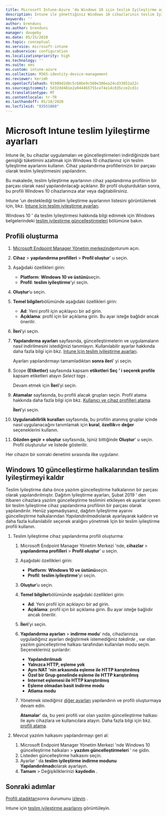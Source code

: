 ```yaml
---
title: Microsoft Intune-Azure 'da Windows 10 için teslim Iyileştirme ayarları | Microsoft Docs
description: Intune ile yönettiğiniz Windows 10 cihazlarının teslim Iyileştirmesi kullanma şeklini yapılandırın. Intune 'da, güncelleştirmeleri Internet 'ten yüklemek için bir cihaz yapılandırma profili oluşturun. Ayrıca bkz. var olan güncelleştirme halkalarını teslim Iyileştirme profiliyle değiştirme.
keywords: ''
author: brenduns
ms.author: brenduns
manager: dougeby
ms.date: 05/15/2020
ms.topic: conceptual
ms.service: microsoft-intune
ms.subservice: configuration
ms.localizationpriority: high
ms.technology: ''
ms.suite: ems
ms.custom: intune-azure
ms.collection: M365-identity-device-management
ms.reviewer: kerimh
ms.openlocfilehash: 91989d2d8c5c68be9c560e306ea24cd33052a22c
ms.sourcegitcommit: 5d32dd481e2a944465755ce74e14c835cce2cd1c
ms.translationtype: MT
ms.contentlocale: tr-TR
ms.lasthandoff: 05/18/2020
ms.locfileid: "83551868"
---
```

# <a name="delivery-optimization-settings-in-microsoft-intune"></a>Microsoft Intune teslim Iyileştirme ayarları

Intune ile, bu cihazlar uygulamaları ve güncelleştirmeleri indirdiğinizde bant genişliği tüketimini azaltmak için Windows 10 cihazlarınız için teslim Iyileştirme ayarlarını kullanın. Cihaz yapılandırma profillerinizin bir parçası olarak teslim Iyileştirmesini yapılandırın.  

Bu makalede, teslim Iyileştirme ayarlarının cihaz yapılandırma profilinin bir parçası olarak nasıl yapılandırılacağı açıklanır. Bir profil oluşturduktan sonra, bu profili Windows 10 cihazlarınıza atar veya dağıtabilirsiniz.

Intune 'un desteklediği teslim Iyileştirme ayarlarının listesini görüntülemek için, bkz. [Intune Için teslim iyileştirme ayarları](delivery-optimization-settings.md).  

Windows 10 ' da teslim Iyileştirmesi hakkında bilgi edinmek için Windows belgelerindeki [teslim iyileştirme güncelleştirmeleri](https://docs.microsoft.com/windows/deployment/update/waas-delivery-optimization) bölümüne bakın.  

## <a name="create-the-profile"></a>Profili oluşturma

1. [Microsoft Endpoint Manager Yönetim merkezinde](https://go.microsoft.com/fwlink/?linkid=2109431)oturum açın.

2. **Cihaz**  >  **yapılandırma profilleri**  >  **Profil oluştur**' u seçin.

3. Aşağıdaki özellikleri girin:

   - **Platform**: **Windows 10 ve üstünü**seçin.
   - **Profil**: **teslim iyileştirme**'yi seçin.

4. **Oluştur**’u seçin.

5. **Temel bilgiler**bölümünde aşağıdaki özellikleri girin:

   - **Ad**: Yeni profil için açıklayıcı bir ad girin.
   - **Açıklama**: profil için bir açıklama girin. Bu ayar isteğe bağlıdır ancak önerilir.

6. **İleri**’yi seçin.

7. **Yapılandırma ayarları** sayfasında, güncelleştirmelerin ve uygulamaların nasıl indirilmesini istediğinizi tanımlayın. Kullanılabilir ayarlar hakkında daha fazla bilgi için bkz. [Intune Için teslim iyileştirme ayarları](delivery-optimization-settings.md).

   Ayarları yapılandırmayı tamamladıktan **sonra ileri**' yi seçin.

8. Scope **(Etiketler)** sayfasında kapsam **etiketleri Seç ' i seçerek profile** kapsam etiketleri atayın *Select tags* .
  
   Devam etmek için **İleri**’yi seçin.

9. **Atamalar** sayfasında, bu profili alacak grupları seçin. Profil atama hakkında daha fazla bilgi için bkz. [Kullanıcı ve cihaz profilleri atama](../configuration/device-profile-assign.md).

   **İleri**’yi seçin.

10. **Uygulanabilirlik kuralları** sayfasında, bu profilin atanmış gruplar içinde nasıl uygulanacağını tanımlamak için **kural**, **özellik**ve **değer** seçeneklerini kullanın.

11. **Gözden geçir + oluştur** sayfasında, Işiniz bittiğinde **Oluştur**' u seçin. Profil oluşturulur ve listede gösterilir.

Her cihazın bir sonraki denetimi sırasında ilke uygulanır.

## <a name="remove-delivery-optimization-from-windows-10-update-rings"></a>Windows 10 güncelleştirme halkalarından teslim Iyileştirmeyi kaldır

Teslim Iyileştirme daha önce yazılım güncelleştirme halkalarının bir parçası olarak yapılandırılmıştır. Dağıtım Iyileştirme ayarları, Şubat 2019 ' den itibaren cihazlara yazılım güncelleştirme teslimini etkileyen ek ayarlar içeren bir teslim Iyileştirme cihaz yapılandırma profilinin bir parçası olarak yapılandırılır. Henüz yapmadıysanız, dağıtım Iyileştirme ayarını güncelleştirme halkalarından *Yapılandırılmadı*olarak ayarlayarak kaldırın ve daha fazla kullanılabilir seçenek aralığını yönetmek Için bir teslim iyileştirme profili kullanın.

1. Teslim Iyileştirme cihaz yapılandırma profili oluşturma:

    1. Microsoft Endpoint Manager Yönetim Merkezi 'nde, **cihazlar**  >  **yapılandırma profilleri**  >  **Profil oluştur**' u seçin.
    2. Aşağıdaki özellikleri girin:

        - **Platform**: **Windows 10 ve üstünü**seçin.
        - **Profil**: **teslim iyileştirme**'yi seçin.

    3. **Oluştur**’u seçin.
    4. **Temel bilgiler**bölümünde aşağıdaki özellikleri girin:

        - **Ad**: Yeni profil için açıklayıcı bir ad girin.
        - **Açıklama**: profil için bir açıklama girin. Bu ayar isteğe bağlıdır ancak önerilir.

    5. **İleri**’yi seçin.
    6. **Yapılandırma ayarları**  >  **indirme modu**' nda, cihazlarınıza uyguladığınız ayarları değiştirmek istemediğiniz *takdirde* , var olan yazılım güncelleştirme halkası tarafından kullanılan modu seçin. Seçenekleriniz şunlardır:

        - **Yapılandırılmadı**
        - **Yalnızca HTTP, eşleme yok**
        - **Aynı NAT 'nin arkasında eşleme ile HTTP karıştırılmış**
        - **Özel bir Grup genelinde eşleme ile HTTP karıştırılmış**
        - **Internet eşlemesi ile HTTP karıştırılmış**
        - **Eşleme olmadan basit indirme modu**
        - **Atlama modu**

    7. Yönetmek istediğiniz [diğer ayarları](delivery-optimization-settings.md) yapılandırın ve profili oluşturmaya devam edin.

        **Atamalar**' da, bu yeni profili var olan yazılım güncelleştirme halkası ile aynı cihazlara ve kullanıcılara atayın. Daha fazla bilgi için bkz. [profili atama](device-profile-assign.md).

2. Mevcut yazılım halkasını yapılandırmayı geri al:

    1. Microsoft Endpoint Manager Yönetim Merkezi 'nde Windows 10 güncelleştirme halkaları > **yazılım güncelleştirmeleri** ' ne gidin.
    2. Listeden güncelleştirme halkasını seçin.
    3. Ayarlar ' da **teslim iyileştirme indirme modunu** **Yapılandırılmadı**olarak ayarlayın.
    4. **Tamam**  >  Değişikliklerinizi **kaydedin** .

## <a name="next-steps"></a>Sonraki adımlar

[Profili atadıktan](device-profile-assign.md)sonra durumunu [izleyin](device-profile-monitor.md) .

Intune için [teslim iyileştirme ayarlarını](delivery-optimization-settings.md) görüntüleyin.
